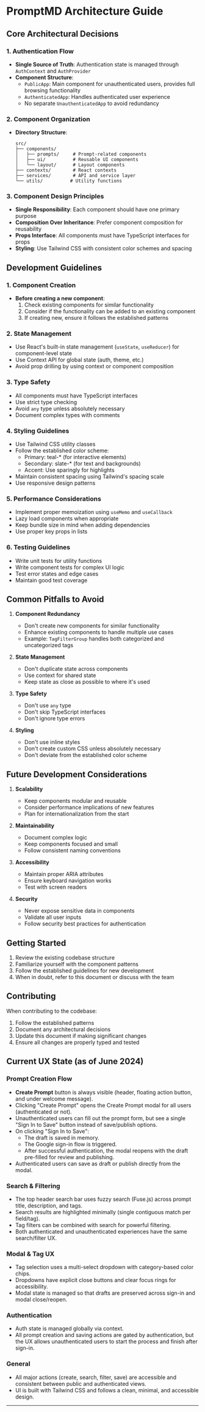 # PromptMD Architecture Guide

## Core Architectural Decisions

### 1. Authentication Flow
- **Single Source of Truth**: Authentication state is managed through `AuthContext` and `AuthProvider`
- **Component Structure**:
  - `PublicApp`: Main component for unauthenticated users, provides full browsing functionality
  - `AuthenticatedApp`: Handles authenticated user experience
  - No separate `UnauthenticatedApp` to avoid redundancy

### 2. Component Organization
- **Directory Structure**:
  ```
  src/
  ├── components/
  │   ├── prompts/     # Prompt-related components
  │   ├── ui/          # Reusable UI components
  │   └── layout/      # Layout components
  ├── contexts/        # React contexts
  ├── services/        # API and service layer
  └── utils/          # Utility functions
  ```

### 3. Component Design Principles
- **Single Responsibility**: Each component should have one primary purpose
- **Composition Over Inheritance**: Prefer component composition for reusability
- **Props Interface**: All components must have TypeScript interfaces for props
- **Styling**: Use Tailwind CSS with consistent color schemes and spacing

## Development Guidelines

### 1. Component Creation
- **Before creating a new component**:
  1. Check existing components for similar functionality
  2. Consider if the functionality can be added to an existing component
  3. If creating new, ensure it follows the established patterns

### 2. State Management
- Use React's built-in state management (`useState`, `useReducer`) for component-level state
- Use Context API for global state (auth, theme, etc.)
- Avoid prop drilling by using context or component composition

### 3. Type Safety
- All components must have TypeScript interfaces
- Use strict type checking
- Avoid `any` type unless absolutely necessary
- Document complex types with comments

### 4. Styling Guidelines
- Use Tailwind CSS utility classes
- Follow the established color scheme:
  - Primary: teal-* (for interactive elements)
  - Secondary: slate-* (for text and backgrounds)
  - Accent: Use sparingly for highlights
- Maintain consistent spacing using Tailwind's spacing scale
- Use responsive design patterns

### 5. Performance Considerations
- Implement proper memoization using `useMemo` and `useCallback`
- Lazy load components when appropriate
- Keep bundle size in mind when adding dependencies
- Use proper key props in lists

### 6. Testing Guidelines
- Write unit tests for utility functions
- Write component tests for complex UI logic
- Test error states and edge cases
- Maintain good test coverage

## Common Pitfalls to Avoid

1. **Component Redundancy**
   - Don't create new components for similar functionality
   - Enhance existing components to handle multiple use cases
   - Example: `TagFilterGroup` handles both categorized and uncategorized tags

2. **State Management**
   - Don't duplicate state across components
   - Use context for shared state
   - Keep state as close as possible to where it's used

3. **Type Safety**
   - Don't use `any` type
   - Don't skip TypeScript interfaces
   - Don't ignore type errors

4. **Styling**
   - Don't use inline styles
   - Don't create custom CSS unless absolutely necessary
   - Don't deviate from the established color scheme

## Future Development Considerations

1. **Scalability**
   - Keep components modular and reusable
   - Consider performance implications of new features
   - Plan for internationalization from the start

2. **Maintainability**
   - Document complex logic
   - Keep components focused and small
   - Follow consistent naming conventions

3. **Accessibility**
   - Maintain proper ARIA attributes
   - Ensure keyboard navigation works
   - Test with screen readers

4. **Security**
   - Never expose sensitive data in components
   - Validate all user inputs
   - Follow security best practices for authentication

## Getting Started

1. Review the existing codebase structure
2. Familiarize yourself with the component patterns
3. Follow the established guidelines for new development
4. When in doubt, refer to this document or discuss with the team

## Contributing

When contributing to the codebase:
1. Follow the established patterns
2. Document any architectural decisions
3. Update this document if making significant changes
4. Ensure all changes are properly typed and tested

## Current UX State (as of June 2024)

### Prompt Creation Flow
- **Create Prompt** button is always visible (header, floating action button, and under welcome message).
- Clicking "Create Prompt" opens the Create Prompt modal for all users (authenticated or not).
- Unauthenticated users can fill out the prompt form, but see a single "Sign In to Save" button instead of save/publish options.
- On clicking "Sign In to Save":
  - The draft is saved in memory.
  - The Google sign-in flow is triggered.
  - After successful authentication, the modal reopens with the draft pre-filled for review and publishing.
- Authenticated users can save as draft or publish directly from the modal.

### Search & Filtering
- The top header search bar uses fuzzy search (Fuse.js) across prompt title, description, and tags.
- Search results are highlighted minimally (single contiguous match per field/tag).
- Tag filters can be combined with search for powerful filtering.
- Both authenticated and unauthenticated experiences have the same search/filter UX.

### Modal & Tag UX
- Tag selection uses a multi-select dropdown with category-based color chips.
- Dropdowns have explicit close buttons and clear focus rings for accessibility.
- Modal state is managed so that drafts are preserved across sign-in and modal close/reopen.

### Authentication
- Auth state is managed globally via context.
- All prompt creation and saving actions are gated by authentication, but the UX allows unauthenticated users to start the process and finish after sign-in.

### General
- All major actions (create, search, filter, save) are accessible and consistent between public and authenticated views.
- UI is built with Tailwind CSS and follows a clean, minimal, and accessible design.

--- 